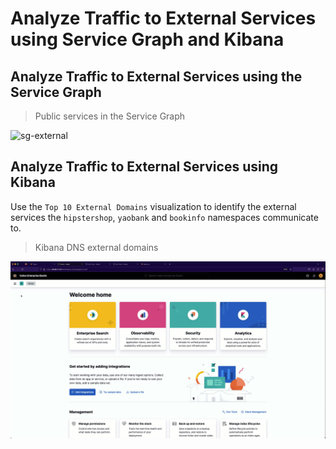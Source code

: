 # Analyze Traffic to External Services using Service Graph and Kibana

## Analyze Traffic to External Services using the Service Graph

> Public services in the Service Graph

![sg-external](images/sg-external-domains.gif)


## Analyze Traffic to External Services using Kibana

Use the `Top 10 External Domains` visualization to identify the external services the `hipstershop`, `yaobank` and `bookinfo` namespaces communicate to. 

> Kibana DNS external domains

![kibana-external](images/kibana-external-domains.gif)
